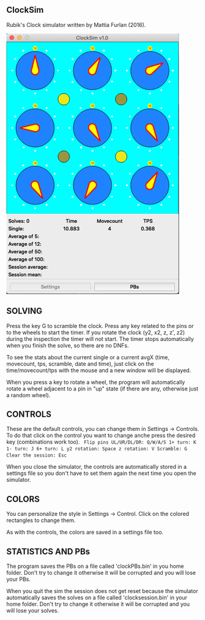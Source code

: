 ## ClockSim

Rubik's Clock simulator written by Mattia Furlan (2016).

![Clock simulator](https://github.com/mattia-furlan/clocksim/blob/main/imgs/clocksim.png)


## SOLVING
Press the key G to scramble the clock.
Press any key related to the pins or to the wheels to start the timer.
If you rotate the clock (y2, x2, z, z', z2) during the inspection the timer will not start.
The timer stops automatically when you finish the solve, so there are no DNFs.

To see the stats about the current single or a current avgX (time, movecount, tps, scramble, date and time), just click on the time/movecount/tps with the mouse and a new window will be displayed.

When you press a key to rotate a wheel, the program will automatically rotate a wheel adjacent to a pin in "up" state (if there are any, otherwise just a random wheel).

## CONTROLS
These are the default controls, you can change them in Settings -> Controls.
To do that click on the control you want to change anche press the desired key (combinations work too).
`
    Flip pins UL/UR/DL/DR: Q/W/A/S
    1+ turn: K
    1- turn: J
    6+ turn: L
    y2 rotation: Space
    z rotation: V
    Scramble: G
    Clear the session: Esc`

When you close the simulator, the controls are automatically stored in a settings file so you don't have to set them again the next time you open the simulator.

## COLORS
You can personalize the style in Settings -> Control.
Click on the colored rectangles to change them.

As with the controls, the colors are saved in a settings file too.

## STATISTICS AND PBs 
The program saves the PBs on a file called 'clockPBs.bin' in you home folder.
Don't try to change it otherwise it will be corrupted and you will lose your PBs.

When you quit the sim the session does not get reset because the simulator automatically saves the solves on a file called 'clocksession.bin' in your home folder.
Don't try to change it otherwise it will be corrupted and you will lose your solves.
